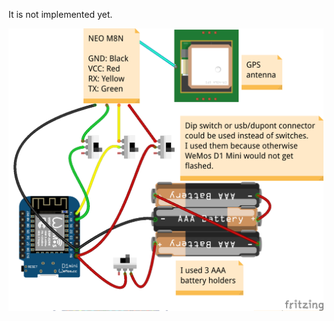 It is not implemented yet.

![](https://github.com/michalmonday/WiFi-Locator/blob/master/pics/locator_node_with_gps_schematic.png)
